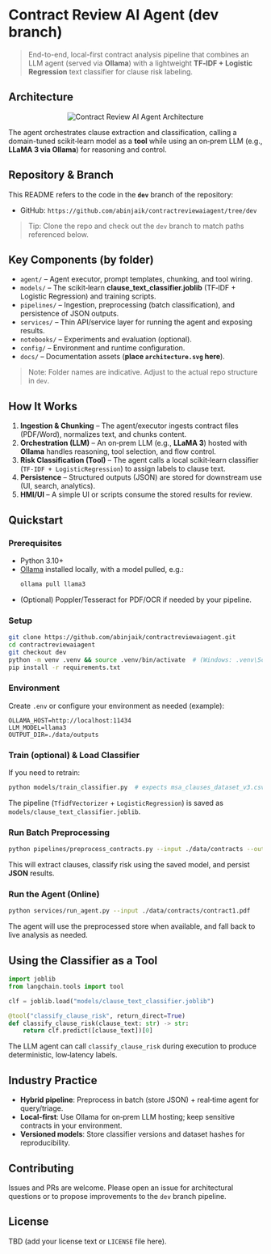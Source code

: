 
# Contract Review AI Agent (dev branch)

> End-to-end, local-first contract analysis pipeline that combines an LLM agent (served via **Ollama**) with a lightweight **TF‑IDF + Logistic Regression** text classifier for clause risk labeling.

## Architecture

<p align="center">
  <img src="./docs/architecture.svg" alt="Contract Review AI Agent Architecture"/>
</p>

The agent orchestrates clause extraction and classification, calling a domain-tuned scikit‑learn model as a **tool** while using an on‑prem LLM (e.g., **LLaMA 3 via Ollama**) for reasoning and control.

## Repository & Branch

This README refers to the code in the **`dev`** branch of the repository:

- GitHub: `https://github.com/abinjaik/contractreviewaiagent/tree/dev`

> Tip: Clone the repo and check out the `dev` branch to match paths referenced below.

## Key Components (by folder)

- `agent/` – Agent executor, prompt templates, chunking, and tool wiring.
- `models/` – The scikit‑learn **clause_text_classifier.joblib** (TF‑IDF + Logistic Regression) and training scripts.
- `pipelines/` – Ingestion, preprocessing (batch classification), and persistence of JSON outputs.
- `services/` – Thin API/service layer for running the agent and exposing results.
- `notebooks/` – Experiments and evaluation (optional).
- `config/` – Environment and runtime configuration.
- `docs/` – Documentation assets (**place `architecture.svg` here**).

> Note: Folder names are indicative. Adjust to the actual repo structure in `dev`.

## How It Works

1. **Ingestion & Chunking** – The agent/executor ingests contract files (PDF/Word), normalizes text, and chunks content.
2. **Orchestration (LLM)** – An on‑prem LLM (e.g., **LLaMA 3**) hosted with **Ollama** handles reasoning, tool selection, and flow control.
3. **Risk Classification (Tool)** – The agent calls a local scikit‑learn classifier (`TF‑IDF + LogisticRegression`) to assign labels to clause text.
4. **Persistence** – Structured outputs (JSON) are stored for downstream use (UI, search, analytics).
5. **HMI/UI** – A simple UI or scripts consume the stored results for review.

## Quickstart

### Prerequisites
- Python 3.10+
- [Ollama](https://ollama.com/) installed locally, with a model pulled, e.g.:
  ```bash
  ollama pull llama3
  ```
- (Optional) Poppler/Tesseract for PDF/OCR if needed by your pipeline.

### Setup
```bash
git clone https://github.com/abinjaik/contractreviewaiagent.git
cd contractreviewaiagent
git checkout dev
python -m venv .venv && source .venv/bin/activate  # (Windows: .venv\Scripts\activate)
pip install -r requirements.txt
```

### Environment
Create `.env` or configure your environment as needed (example):
```
OLLAMA_HOST=http://localhost:11434
LLM_MODEL=llama3
OUTPUT_DIR=./data/outputs
```

### Train (optional) & Load Classifier
If you need to retrain:
```bash
python models/train_classifier.py  # expects msa_clauses_dataset_v3.csv
```
The pipeline (`TfidfVectorizer` + `LogisticRegression`) is saved as `models/clause_text_classifier.joblib`.

### Run Batch Preprocessing
```bash
python pipelines/preprocess_contracts.py --input ./data/contracts --out ./data/outputs
```
This will extract clauses, classify risk using the saved model, and persist **JSON** results.

### Run the Agent (Online)
```bash
python services/run_agent.py --input ./data/contracts/contract1.pdf
```
The agent will use the preprocessed store when available, and fall back to live analysis as needed.

## Using the Classifier as a Tool

```python
import joblib
from langchain.tools import tool

clf = joblib.load("models/clause_text_classifier.joblib")

@tool("classify_clause_risk", return_direct=True)
def classify_clause_risk(clause_text: str) -> str:
    return clf.predict([clause_text])[0]
```

The LLM agent can call `classify_clause_risk` during execution to produce deterministic, low‑latency labels.

## Industry Practice

- **Hybrid pipeline**: Preprocess in batch (store JSON) + real‑time agent for query/triage.
- **Local-first**: Use Ollama for on‑prem LLM hosting; keep sensitive contracts in your environment.
- **Versioned models**: Store classifier versions and dataset hashes for reproducibility.

## Contributing
Issues and PRs are welcome. Please open an issue for architectural questions or to propose improvements to the `dev` branch pipeline.

## License
TBD (add your license text or `LICENSE` file here).
